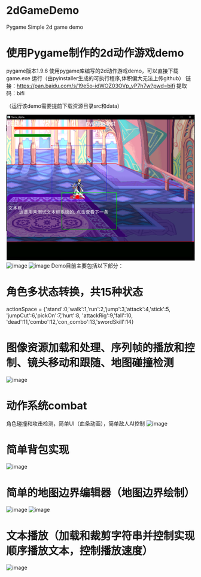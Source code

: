 # 2dGameDemo
Pygame Simple 2d game demo

# 使用Pygame制作的2d动作游戏demo
pygame版本1.9.6
使用pygame库编写的2d动作游戏demo，可以直接下载game.exe 运行（由pyinstaller生成的可执行程序,体积偏大无法上传github）
链接：https://pan.baidu.com/s/19e5o-idWOZ03OVp_vP7h7w?pwd=bifi 
提取码：bifi 

（运行该demo需要提前下载资源目录src和data）


![image](https://raw.githubusercontent.com/Cerber2ol8/2dGameDemo/master/imgs/01.png)
![image](https://raw.github.com/Cerber2ol8/2dGameDemo/master/imgs/02.png)
![image](https://raw.github.com/Cerber2ol8/2dGameDemo/master/imgs/03.png)
Demo目前主要包括以下部分：

# 角色多状态转换，共15种状态
actionSpace = {'stand':0,'walk':1,'run':2,'jump':3,'attack':4,'stick':5, 
'jumpCut':6,'pickOn':7,'hurt':8, 'attackRig':9,'fall':10,
'dead':11,'combo':12,'con_combo':13,'swordSkill':14}  

# 图像资源加载和处理、序列帧的播放和控制、镜头移动和跟随、地图碰撞检测
![image](https://github.com/Cerber2ol8/2dGameDemo/blob/c23c257b41816d506c8e72ffeaf1a6153e151c36/imgs/normal.gif)

# 动作系统combat
角色碰撞和攻击检测，简单UI（血条动画），简单敌人AI控制
![image](https://github.com/Cerber2ol8/2dGameDemo/blob/77d8a53630ad040db495dbab72a656a13dfda977/imgs/combat.gif)
# 简单背包实现
![image](https://raw.github.com/Cerber2ol8/2dGameDemo/master/imgs/04.png)

# 简单的地图边界编辑器（地图边界绘制）
![image](https://raw.github.com/Cerber2ol8/2dGameDemo/master/imgs/05.png)
![image](https://raw.github.com/Cerber2ol8/2dGameDemo/master/imgs/06.png)
# 文本播放（加载和裁剪字符串并控制实现顺序播放文本，控制播放速度）
![image](https://raw.github.com/Cerber2ol8/2dGameDemo/master/imgs/textbox.gif)
